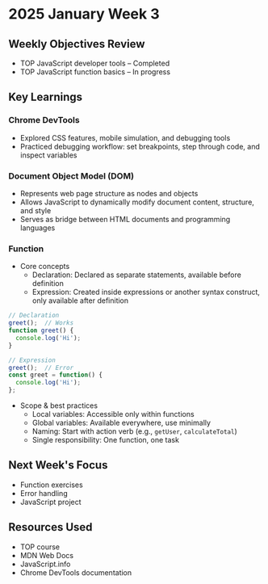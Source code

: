 # 2025 January Week 3

## Weekly Objectives Review
- TOP JavaScript developer tools – Completed
- TOP JavaScript function basics – In progress

## Key Learnings
### Chrome DevTools
- Explored CSS features, mobile simulation, and debugging tools
- Practiced debugging workflow: set breakpoints, step through code, and inspect variables

### Document Object Model (DOM)
- Represents web page structure as nodes and objects
- Allows JavaScript to dynamically modify document content, structure, and style
- Serves as bridge between HTML documents and programming languages

### Function
- Core concepts
  - Declaration: Declared as separate statements, available before definition
  - Expression: Created inside expressions or another syntax construct, only available after definition

```javascript
// Declaration
greet();  // Works
function greet() {
  console.log('Hi');
}

// Expression
greet();  // Error
const greet = function() {
  console.log('Hi');
};
```

- Scope & best practices 
  - Local variables: Accessible only within functions
  - Global variables: Available everywhere, use minimally
  - Naming: Start with action verb (e.g., `getUser`, `calculateTotal`)
  - Single responsibility: One function, one task

## Next Week's Focus
- Function exercises
- Error handling
- JavaScript project

## Resources Used
- TOP course
- MDN Web Docs
- JavaScript.info
- Chrome DevTools documentation